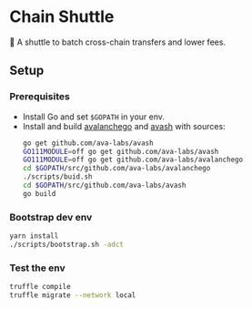 # Chain Shuttle

:bus: A shuttle to batch cross-chain transfers and lower fees.

## Setup

### Prerequisites

- Install Go and set `$GOPATH` in your env.
- Install and build [avalanchego](https://github.com/ava-labs/avalanchego) and [avash](https://github.com/ava-labs/avash) with sources:
  ```sh
  go get github.com/ava-labs/avash
  GO111MODULE=off go get github.com/ava-labs/avash
  GO111MODULE=off go get github.com/ava-labs/avalanchego
  cd $GOPATH/src/github.com/ava-labs/avalanchego
  ./scripts/buid.sh
  cd $GOPATH/src/github.com/ava-labs/avash
  go build
  ```

### Bootstrap dev env

```sh
yarn install
./scripts/bootstrap.sh -adct
```

### Test the env

```sh
truffle compile
truffle migrate --network local
```
